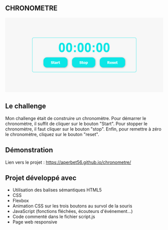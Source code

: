 ## CHRONOMETRE

![Design preview for the project](./img/preview.png)

## Le challenge

Mon challenge était de construire un chronomètre. Pour démarrer le chronomètre, il suffit de cliquer sur le bouton "Start". Pour stopper le chronomètre, il faut cliquer sur le bouton "stop". Enfin, pour remettre à zéro le chronomètre, cliquez sur le bouton "reset".

## Démonstration

Lien vers le projet : https://aperbet56.github.io/chronometre/

## Projet développé avec

- Utilisation des balises sémantiques HTML5
- CSS
- Flexbox
- Animation CSS sur les trois boutons au survol de la souris
- JavaScript (fonctions fléchées, écouteurs d'événement...)
- Code commenté dans le fichier script.js
- Page web responsive
